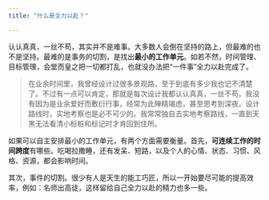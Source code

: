 ```yaml
---
title: "什么是全力以赴？"

---
```



认认真真，一丝不苟，其实并不是难事。大多数人会倒在坚持的路上，但最难的也不是坚持。最难的是事务的切割，是找出**最小的工作单元**。如若不然，时间管理、目标管理，会堂而皇之把一切都打乱，也就没办法把“一件事”全力以赴完成了。

>在业余时间里，我曾经设计过很多景观路，至于到底有多少我也记不清楚了。不过有一点可以肯定，那就是每次设计我都认认真真，一丝不苟。我没有因为是业余爱好而敷衍行事，经常为此殚精竭虑，甚至思考到深夜。设计路线时，实地考察也是必不可少的。我常常独自去实地考察路线，一直到天黑无法看清小标桩和标记时才肯回到住所。

如果可以自主安排最小的工作单元，有两个方面需要衡量。首先，**可连续工作的时间跨度**有哪些。吃喝拉撒睡，还有发呆、短路，以及个人的心情、状态、习惯、风格、资源，都会影响时间。

其次，事件的切割。很少有人是天生的能工巧匠，所以一开始要尽可能的提高效率，例如：名师出高徒，这样留给自己全力以赴的精力也多一些。
